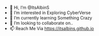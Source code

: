 - 👋 Hi, I’m @ItsAlbinS
- 👀 I’m interested in Exploring CyberVerse
- 🌱 I’m currently learning Something Crazy
- 💞️ I’m looking to collaborate on..
- 📫 Reach Me Via https://itsalbins.github.io

<!---
albinshiby/albinshiby is a ✨ special ✨ repository because its `README.md` (this file) appears on your GitHub profile.
You can click the Preview link to take a look at your changes.
--->
